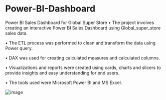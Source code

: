 # Power-BI-Dashboard
Power BI Sales Dashboard for Global Super Store • The project involves creating an interactive Power BI Sales Dashboard using Global_super_store sales data.

• The ETL process was performed to clean and transform the data using Power query.

• DAX was used for creating calculated measures and calculated columns.

• Visualizations and reports were created using cards, charts and slicers to provide insights and easy understanding for end users.

• The tools used were Microsoft Power BI and MS Excel.

![image](https://github.com/soham7998/Power-BI-Dashboard/assets/112894790/59fa57fd-6e8b-4bec-bac3-21a1be9718e4)
